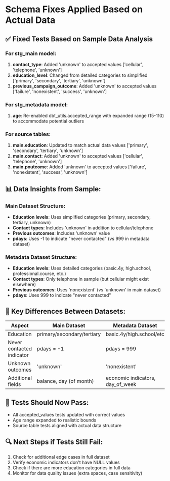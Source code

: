 # Schema Fixes Applied Based on Actual Data

## ✅ **Fixed Tests Based on Sample Data Analysis**

### **For stg_main model:**
1. **contact_type**: Added 'unknown' to accepted values ['cellular', 'telephone', 'unknown']
2. **education_level**: Changed from detailed categories to simplified ['primary', 'secondary', 'tertiary', 'unknown']  
3. **previous_campaign_outcome**: Added 'unknown' to accepted values ['failure', 'nonexistent', 'success', 'unknown']

### **For stg_metadata model:**
1. **age**: Re-enabled dbt_utils.accepted_range with expanded range (15-110) to accommodate potential outliers

### **For source tables:**
1. **main.education**: Updated to match actual data values ['primary', 'secondary', 'tertiary', 'unknown']
2. **main.contact**: Added 'unknown' to accepted values ['cellular', 'telephone', 'unknown']
3. **main.poutcome**: Added 'unknown' to accepted values ['failure', 'nonexistent', 'success', 'unknown']

## 📊 **Data Insights from Sample:**

### **Main Dataset Structure:**
- **Education levels**: Uses simplified categories (primary, secondary, tertiary, unknown)
- **Contact types**: Includes 'unknown' in addition to cellular/telephone
- **Previous outcomes**: Includes 'unknown' value
- **pdays**: Uses -1 to indicate "never contacted" (vs 999 in metadata dataset)

### **Metadata Dataset Structure:**  
- **Education levels**: Uses detailed categories (basic.4y, high.school, professional.course, etc.)
- **Contact types**: Only telephone in sample (but cellular might exist elsewhere)
- **Previous outcomes**: Uses 'nonexistent' (vs 'unknown' in main dataset)
- **pdays**: Uses 999 to indicate "never contacted"

## 🔄 **Key Differences Between Datasets:**

| Aspect | Main Dataset | Metadata Dataset |
|--------|-------------|------------------|
| Education | primary/secondary/tertiary | basic.4y/high.school/etc |
| Never contacted indicator | pdays = -1 | pdays = 999 |
| Unknown outcomes | 'unknown' | 'nonexistent' |
| Additional fields | balance, day (of month) | economic indicators, day_of_week |

## 🎯 **Tests Should Now Pass:**
- All accepted_values tests updated with correct values
- Age range expanded to realistic bounds
- Source table tests aligned with actual data structure

## 🔍 **Next Steps if Tests Still Fail:**
1. Check for additional edge cases in full dataset
2. Verify economic indicators don't have NULL values  
3. Check if there are more education categories in full data
4. Monitor for data quality issues (extra spaces, case sensitivity)
